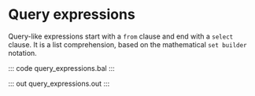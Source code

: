 # Query expressions

Query-like expressions start with a `from` clause and end with a `select` clause. It is a list comprehension, based on the mathematical `set builder` notation.

::: code query_expressions.bal :::

::: out query_expressions.out :::